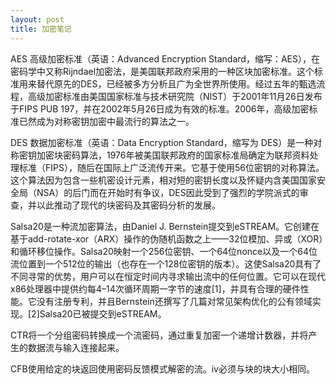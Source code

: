 ```yaml
---
layout: post
title: 加密笔记
---
```



 AES 高级加密标准（英语：Advanced Encryption Standard，缩写：AES），在密码学中又称Rijndael加密法，是美国联邦政府采用的一种区块加密标准。这个标准用来替代原先的DES，已经被多方分析且广为全世界所使用。经过五年的甄选流程，高级加密标准由美国国家标准与技术研究院（NIST）于2001年11月26日发布于FIPS PUB 197，并在2002年5月26日成为有效的标准。2006年，高级加密标准已然成为对称密钥加密中最流行的算法之一。

 DES 数据加密标准（英语：Data Encryption Standard，缩写为 DES）是一种对称密钥加密块密码算法，1976年被美国联邦政府的国家标准局确定为联邦资料处理标准（FIPS），随后在国际上广泛流传开来。它基于使用56位密钥的对称算法。这个算法因为包含一些机密设计元素，相对短的密钥长度以及怀疑内含美国国家安全局（NSA）的后门而在开始时有争议，DES因此受到了强烈的学院派式的审查，并以此推动了现代的块密码及其密码分析的发展。 

 Salsa20是一种流加密算法，由Daniel J. Bernstein提交到eSTREAM。它创建在基于add-rotate-xor（ARX）操作的伪随机函数之上——32位模加、异或（XOR）和循环移位操作。Salsa20映射一个256位密钥、一个64位nonce以及一个64位流位置到一个512位的输出（也存在一个128位密钥的版本）。这使Salsa20具有了不同寻常的优势，用户可以在恒定时间内寻求输出流中的任何位置。它可以在现代x86处理器中提供约每4–14次循环周期一字节的速度[1]，并具有合理的硬件性能。它没有注册专利，并且Bernstein还撰写了几篇对常见架构优化的公有领域实现。[2]Salsa20已被提交到eSTREAM。

 CTR将一个分组密码转换成一个流密码，通过重复加密一个递增计数器，并将产生的数据流与输入连接起来。

 CFB使用给定的块返回使用密码反馈模式解密的流。iv必须与块的块大小相同。
